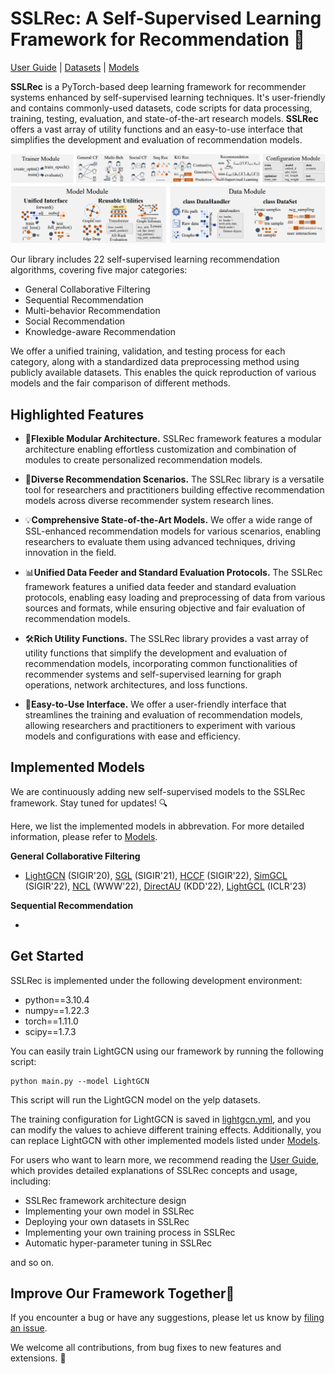 # SSLRec: A Self-Supervised Learning Framework for Recommendation 🚀



[User Guide] | [Datasets] | [Models]

[User Guide]: https://github.com/HKUDS/SSLRec/blob/main/docs/User%20Guide.md
[Models]: https://github.com/HKUDS/SSLRec/blob/main/docs/Models.md
[Datasets]: https://github.com/HKUDS/SSLRec/blob/main/docs/Models.md

**SSLRec** is a PyTorch-based deep learning framework for recommender systems enhanced by self-supervised learning techniques. 
It's user-friendly and contains commonly-used datasets, code scripts for data processing, training, testing, evaluation, and state-of-the-art research models. 
**SSLRec** offers a vast array of utility functions and an easy-to-use interface that simplifies the development and evaluation of recommendation models.

<p align="center">
<img src="sslrec.png" alt="SSLRec" />
</p>

Our library includes 22 self-supervised learning recommendation algorithms, covering five major categories:

+ General Collaborative Filtering
+ Sequential Recommendation
+ Multi-behavior Recommendation
+ Social Recommendation
+ Knowledge-aware Recommendation

We offer a unified training, validation, and testing process for each category, along with a standardized data preprocessing method using publicly available datasets. 
This enables the quick reproduction of various models and the fair comparison of different methods.

## Highlighted Features

+ 🧩**Flexible Modular Architecture.** SSLRec framework features a modular architecture enabling effortless customization and combination of modules to create personalized recommendation models.


+ 🌟**Diverse Recommendation Scenarios.** The SSLRec library is a versatile tool for researchers and practitioners building effective recommendation models across diverse recommender system research lines.


+ 💡**Comprehensive State-of-the-Art Models.** We offer a wide range of SSL-enhanced recommendation models for various scenarios, enabling researchers to evaluate them using advanced techniques, driving innovation in the field.


+ 📊**Unified Data Feeder and Standard Evaluation Protocols.** The SSLRec framework features a unified data feeder and standard evaluation protocols, enabling easy loading and preprocessing of data from various sources and formats, while ensuring objective and fair evaluation of recommendation models.


+ 🛠️**Rich Utility Functions.** The SSLRec library provides a vast array of utility functions that simplify the development and evaluation of recommendation models, incorporating common functionalities of recommender systems and self-supervised learning for graph operations, network architectures, and loss functions.


+ 🤖**Easy-to-Use Interface.** We offer a user-friendly interface that streamlines the training and evaluation of recommendation models, allowing researchers and practitioners to experiment with various models and configurations with ease and efficiency.

## Implemented Models

We are continuously adding new self-supervised models to the SSLRec framework. Stay tuned for updates! 🔍

Here, we list the implemented models in abbrevation. For more detailed information, please refer to [Models](./docs/Models.md).

**General Collaborative Filtering**

+ [LightGCN]((https://arxiv.org/pdf/2002.02126.pdf)) (SIGIR'20), [SGL](https://arxiv.org/pdf/2010.10783.pdf) (SIGIR'21), [HCCF](https://arxiv.org/pdf/2204.12200.pdf) (SIGIR'22), [SimGCL](https://www.researchgate.net/profile/Junliang-Yu/publication/359788233_Are_Graph_Augmentations_Necessary_Simple_Graph_Contrastive_Learning_for_Recommendation/links/624e802ad726197cfd426f81/Are-Graph-Augmentations-Necessary-Simple-Graph-Contrastive-Learning-for-Recommendation.pdf?ref=https://githubhelp.com) (SIGIR'22), [NCL](https://arxiv.org/pdf/2202.06200.pdf) (WWW'22), [DirectAU](https://dl.acm.org/doi/pdf/10.1145/3534678.3539253) (KDD'22), [LightGCL](https://arxiv.org/pdf/2302.08191.pdf) (ICLR'23)

**Sequential Recommendation**

+ 


## Get Started

SSLRec is implemented under the following development environment:

+ python==3.10.4
+ numpy==1.22.3
+ torch==1.11.0
+ scipy==1.7.3

You can easily train LightGCN using our framework by running the following script:
```
python main.py --model LightGCN
```
This script will run the LightGCN model on the yelp datasets. 

The training configuration for LightGCN is saved in [lightgcn.yml](https://github.com/HKUDS/SSLRec/blob/main/config/modelconf/lightgcn.yml), 
and you can modify the values to achieve different training effects. Additionally, you can replace LightGCN with other implemented models listed under [Models](./docs/Models.md).

For users who want to learn more, we recommend reading the [User Guide](https://github.com/HKUDS/SSLRec/blob/main/docs/User%20Guide.md), which provides detailed explanations of SSLRec concepts and usage, including:
+ SSLRec framework architecture design
+ Implementing your own model in SSLRec
+ Deploying your own datasets in SSLRec
+ Implementing your own training process in SSLRec
+ Automatic hyper-parameter tuning in SSLRec

and so on.

## Improve Our Framework Together🤝
If you encounter a bug or have any suggestions, please let us know by [filing an issue](https://github.com/HKUDS/SSLRec/issues). 

We welcome all contributions, from bug fixes to new features and extensions. 🙌